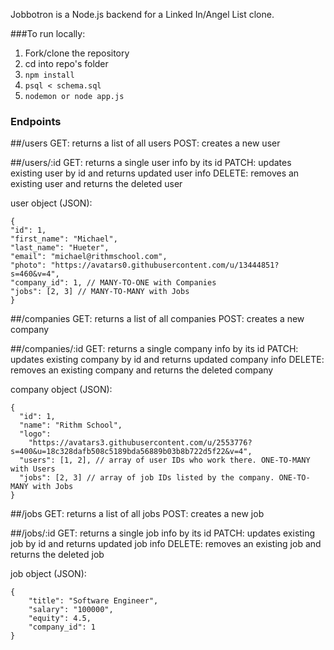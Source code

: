 Jobbotron is a Node.js backend for a Linked In/Angel List clone.

###To run locally:

1. Fork/clone the repository
2. cd into repo's folder
3. `npm install`
4. `psql < schema.sql`
5. `nodemon or node app.js`

### Endpoints

##/users
GET: returns a list of all users
POST: creates a new user

##/users/:id
GET: returns a single user info by its id
PATCH: updates existing user by id and returns updated user info
DELETE: removes an existing user and returns the deleted user

user object (JSON):

```
{
"id": 1,
"first_name": "Michael",
"last_name": "Hueter",
"email": "michael@rithmschool.com",
"photo": "https://avatars0.githubusercontent.com/u/13444851?s=460&v=4",
"company_id": 1, // MANY-TO-ONE with Companies
"jobs": [2, 3] // MANY-TO-MANY with Jobs
}
```

##/companies
GET: returns a list of all companies
POST: creates a new company

##/companies/:id
GET: returns a single company info by its id
PATCH: updates existing company by id and returns updated company info
DELETE: removes an existing company and returns the deleted company

company object (JSON):

```
{
  "id": 1,
  "name": "Rithm School",
  "logo":
    "https://avatars3.githubusercontent.com/u/2553776?s=400&u=18c328dafb508c5189bda56889b03b8b722d5f22&v=4",
  "users": [1, 2], // array of user IDs who work there. ONE-TO-MANY with Users
  "jobs": [2, 3] // array of job IDs listed by the company. ONE-TO-MANY with Jobs
}
```

##/jobs
GET: returns a list of all jobs
POST: creates a new job

##/jobs/:id
GET: returns a single job info by its id
PATCH: updates existing job by id and returns updated job info
DELETE: removes an existing job and returns the deleted job

job object (JSON):

```
{
    "title": "Software Engineer",
    "salary": "100000",
    "equity": 4.5,
    "company_id": 1
}
```
